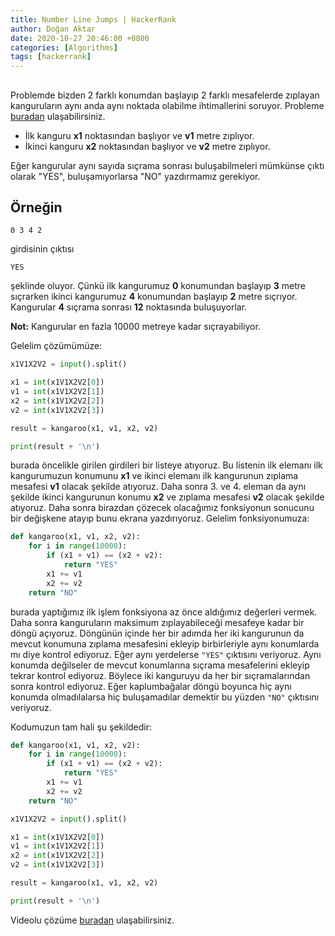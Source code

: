 ```yaml
---
title: Number Line Jumps | HackerRank
author: Doğan Aktar
date: 2020-10-27 20:46:00 +0800
categories: [Algorithms]
tags: [hackerrank]
---
```


## 

Problemde bizden 2 farklı konumdan başlayıp 2 farklı mesafelerde zıplayan kanguruların aynı anda aynı noktada olabilme ihtimallerini soruyor. Probleme [buradan](https://www.hackerrank.com/challenges/kangaroo/problem) ulaşabilirsiniz.

- İlk kanguru **x1** noktasından başlıyor ve **v1** metre zıplıyor.
- İkinci kanguru **x2** noktasından başlıyor ve **v2** metre zıplıyor.

Eğer kangurular aynı sayıda sıçrama sonrası buluşabilmeleri mümkünse çıktı olarak "YES", buluşamıyorlarsa "NO" yazdırmamız gerekiyor.

## Örneğin
`0 3 4 2`

girdisinin çıktısı

`YES`

şeklinde oluyor. Çünkü ilk kangurumuz **0** konumundan başlayıp **3** metre sıçrarken ikinci kangurumuz **4** konumundan başlayıp **2** metre sıçrıyor. Kangurular **4** sıçrama sonrası **12** noktasında buluşuyorlar.

**Not:** Kangurular en fazla 10000 metreye kadar sıçrayabiliyor.

Gelelim çözümümüze:
```python
x1V1X2V2 = input().split()

x1 = int(x1V1X2V2[0])
v1 = int(x1V1X2V2[1])
x2 = int(x1V1X2V2[2])
v2 = int(x1V1X2V2[3])

result = kangaroo(x1, v1, x2, v2)

print(result + '\n')
```
burada öncelikle girilen girdileri bir listeye atıyoruz. Bu listenin ilk elemanı ilk kangurumuzun konumunu **x1** ve ikinci elemanı ilk kangurunun zıplama mesafesi **v1** olacak şekilde atıyoruz. Daha sonra 3. ve 4. eleman da aynı şekilde ikinci kangurunun konumu **x2** ve zıplama mesafesi **v2** olacak şekilde atıyoruz. Daha sonra birazdan çözecek olacağımız fonksiyonun sonucunu bir değişkene atayıp bunu ekrana yazdırıyoruz. Gelelim fonksiyonumuza:

```python
def kangaroo(x1, v1, x2, v2):
    for i in range(10000):
        if (x1 + v1) == (x2 + v2):
            return "YES"
        x1 += v1
        x2 += v2
    return "NO"
```
burada yaptığımız ilk işlem fonksiyona az önce aldığımız değerleri vermek. Daha sonra kanguruların maksimum zıplayabileceği mesafeye kadar bir döngü açıyoruz. Döngünün içinde her bir adımda her iki kangurunun da mevcut konumuna zıplama mesafesini ekleyip birbirleriyle aynı konumlarda mı diye kontrol ediyoruz. Eğer aynı yerdelerse
`"YES"` çıktısını veriyoruz. Aynı konumda değilseler de mevcut konumlarına sıçrama mesafelerini ekleyip tekrar kontrol ediyoruz. Böylece iki kanguruyu da her bir sıçramalarından sonra kontrol ediyoruz. Eğer kaplumbağalar döngü boyunca hiç aynı konumda olmadılalarsa hiç buluşamadılar demektir bu yüzden `"NO"` çıktısını veriyoruz.

Kodumuzun tam hali şu şekildedir:

```python
def kangaroo(x1, v1, x2, v2):
    for i in range(10000):
        if (x1 + v1) == (x2 + v2):
            return "YES"
        x1 += v1
        x2 += v2
    return "NO"

x1V1X2V2 = input().split()

x1 = int(x1V1X2V2[0])
v1 = int(x1V1X2V2[1])
x2 = int(x1V1X2V2[2])
v2 = int(x1V1X2V2[3])

result = kangaroo(x1, v1, x2, v2)

print(result + '\n')
```

Videolu çözüme [buradan](https://www.youtube.com/watch?v=CpFqlG7DqMM&t=5s) ulaşabilirsiniz.
